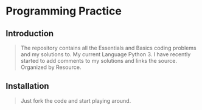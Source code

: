 # Programming Practice 

## Introduction

> The repository contains all the Essentials and Basics coding problems and my solutions to. My current Language Python 3. 
> I have recently started to add comments to my solutions and links the source. Organized by Resource.

## Installation

> Just fork the code and start playing around.